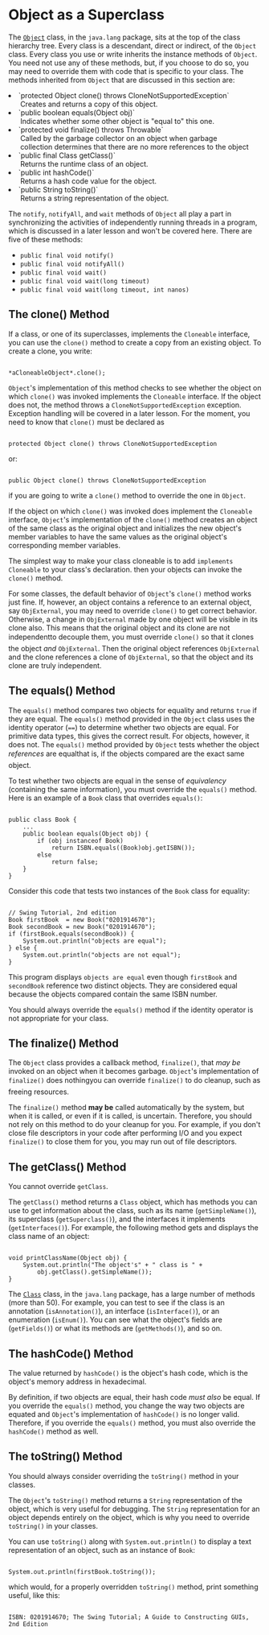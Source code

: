 
# Object as a Superclass

The 
[`Object`](https://docs.oracle.com/javase/8/docs/api/java/lang/Object.html) class, in the `java.lang` package, sits at the top of the class hierarchy tree. Every class is a descendant, direct or indirect, of the `Object` class. Every class you use or write inherits the instance methods of `Object`. You need not use any of these methods, but, if you choose to do so, you may need to override them with code that is specific to your class. The methods inherited from `Object` that are discussed in this section are:

<li>`protected Object clone() throws CloneNotSupportedException`<br />
&#160;&#160;&#160;&#160;&#160; Creates and returns a copy of this object.</li>
<li>`public boolean equals(Object obj)`<br />
&#160;&#160;&#160;&#160;&#160; Indicates whether some other object is "equal to" this one.</li>
<li>`protected void finalize() throws Throwable`<br />
&#160;&#160;&#160;&#160;&#160; Called by the garbage collector on an object when garbage<br />
&#160;&#160;&#160;&#160;&#160;&#160;collection determines that there are no more references to the object</li>
<li>`public final Class getClass()`<br />
&#160;&#160;&#160;&#160;&#160; Returns the runtime class of an object.</li>
<li>`public int hashCode()`<br />
&#160;&#160;&#160;&#160;&#160; Returns a hash code value for the object.</li>
<li>`public String toString()`<br />
&#160;&#160;&#160;&#160;&#160; Returns a string representation of the object.</li>

The `notify`, `notifyAll`, and `wait` methods of `Object` all play a part in synchronizing the activities of independently running threads in a program, which is discussed in a later 
lesson
and won't be covered here. There are five of these methods:

- `public final void notify()`
- `public final void notifyAll()`
- `public final void wait()`
- `public final void wait(long timeout)`
- `public final void wait(long timeout, int nanos)`

## The clone() Method

If a class, or one of its superclasses, implements the `Cloneable` interface, you can use the `clone()` method to create a copy from an existing object. To create a clone, you write:

```

*aCloneableObject*.clone();

```

`Object`'s implementation of this method checks to see whether the object on which `clone()` was invoked implements the `Cloneable` interface. If the object does not, the method throws a `CloneNotSupportedException` exception. Exception handling will be covered in a later 
lesson. 
For the moment, you need to know that `clone()` must be declared as

```

protected Object clone() throws CloneNotSupportedException

```

or:

```

public Object clone() throws CloneNotSupportedException

```

if you are going to write a `clone()` method to override the one in `Object`.

If the object on which `clone()` was invoked does implement the `Cloneable` interface, `Object`'s implementation of the `clone()` method creates an object of the same class as the original object and initializes the new object's member variables to have the same values as the original object's corresponding member variables.

The simplest way to make your class cloneable is to add `implements Cloneable` to your class's declaration. then your objects can invoke the `clone()` method.

For some classes, the default behavior of `Object`'s `clone()` method works just fine. If, however, an object contains a reference to an external object, say `ObjExternal`, you may need to override `clone()` to get correct behavior. Otherwise, a change in `ObjExternal` made by one object will be visible in its clone also. This means that the original object and its clone are not independent&#151;to decouple them, you must override `clone()` so that it clones the object *and* `ObjExternal`. Then the original object references `ObjExternal` and the clone references a clone of `ObjExternal`, so that the object and its clone are truly independent.

## The equals() Method

The `equals()` method compares two objects for equality and returns `true` if they are equal. The `equals()` method provided in the `Object` class uses the identity operator (`==`) to determine whether two objects are equal. For primitive data types, this gives the correct result. For objects, however, it does not. The `equals()` method provided by `Object` tests whether the object *references* are equal&#151;that is, if the objects compared are the exact same object.

To test whether two objects are equal in the sense of *equivalency* (containing the same information), you must override the `equals()` method. Here is an example of a `Book` class that overrides `equals()`:

```

public class Book {
    ...
    public boolean equals(Object obj) {
        if (obj instanceof Book)
            return ISBN.equals((Book)obj.getISBN()); 
        else
            return false;
    }
}

```

Consider this code that tests two instances of the `Book` class for equality:

```

// Swing Tutorial, 2nd edition
Book firstBook  = new Book("0201914670");
Book secondBook = new Book("0201914670");
if (firstBook.equals(secondBook)) {
    System.out.println("objects are equal");
} else {
    System.out.println("objects are not equal");
}

```

This program displays `objects are equal` even though `firstBook` and `secondBook` reference two distinct objects. They are considered equal because the objects compared contain the same ISBN number.

You should always override the `equals()` method if the identity operator is not appropriate for your class.

## The finalize() Method

The `Object` class provides a callback method, `finalize()`, that *may be* invoked on an object when it becomes garbage. `Object`'s implementation of `finalize()` does nothing&#151;you can override `finalize()` to do cleanup, such as freeing resources.

The `finalize()` method **may be** called automatically by the system, but when it is called, or even if it is called, is uncertain. Therefore, you should not rely on this method to do your cleanup for you. For example, if you don't close file descriptors in your code after performing I/O and you expect `finalize()` to close them for you, you may run out of file descriptors.

## The getClass() Method

You cannot override `getClass`.

The `getClass()` method returns a `Class` object, which has methods you can use to get information about the class, such as its name (`getSimpleName()`), its superclass (`getSuperclass()`), and the interfaces it implements (`getInterfaces()`). For example, the following method gets and displays the class name of an object:

```

void printClassName(Object obj) {
    System.out.println("The object's" + " class is " +
        obj.getClass().getSimpleName());
}

```

The 
[`Class`](https://docs.oracle.com/javase/8/docs/api/java/lang/Class.html) class, in the `java.lang` package, has a large number of methods (more than 50). For example, you can test to see if the class is an annotation (`isAnnotation()`), an interface (`isInterface()`), or an enumeration (`isEnum()`). You can see what the object's fields are (`getFields()`) or what its methods are (`getMethods()`), and so on.

## The hashCode() Method

The value returned by `hashCode()` is the object's hash code, which is the object's memory address in hexadecimal.

By definition, if two objects are equal, their hash code *must also* be equal. If you override the `equals()` method, you change the way two objects are equated and `Object`'s implementation of `hashCode()` is no longer valid. Therefore, if you override the `equals()` method, you must also override the `hashCode()` method as well.

## The toString() Method

You should always consider overriding the `toString()` method in your classes.

The `Object`'s `toString()` method returns a `String` representation of the object, which is very useful for debugging. The `String` representation for an object depends entirely on the object, which is why you need to override `toString()` in your classes.

You can use `toString()` along with `System.out.println()` to display a text representation of an object, such as an instance of `Book`:

```

System.out.println(firstBook.toString());

```

which would, for a properly overridden `toString()` method, print something useful, like this:

```

ISBN: 0201914670; The Swing Tutorial; A Guide to Constructing GUIs, 2nd Edition

```
